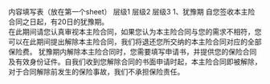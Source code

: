 内容填写表（放在第一个sheet）
	层级1	层级2	层级3
	1、犹豫期
		自您签收本主险合同之日起，有20日的犹豫期。	 
			在此期间请您认真审视本主险合同，如果您认为本主险合同与您的需求不相符，您可以在此期间提出解除本主险合同，我们将退还您所交纳的本主险合同对应的全部保险费。
犹豫期内解除本主险合同时，您需要填写申请书，并提供您的保险合同及有效身份证件。自我们收到您解除合同的书面申请时起，本主险合同即被解除，对于合同解除前发生的保险事故，我们不承担保险责任。















